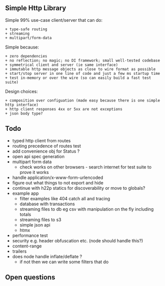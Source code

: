 ## Simple Http Library

Simple 99% use-case client/server that can do:

    + type-safe routing
    + streaming
    + multipart/form-data

Simple because:

    + zero dependencies
    + no reflection; no magic; no DI framework; small well-tested codebase
    + symmetrical client and server (ie same interface) 
    + immutable http message objects as close to wire format as possible
    + start/stop server in one line of code and just a few ms startup time 
    + test in-memory or over the wire (so can easily build a fast test suite)

Design choices:

    + composition over configuation (made easy because there is one simple http interface) 
    + http client responses 4xx or 5xx are not exceptions
    + json body type?

## Todo

- typed http client from routes
- routing precedence of routes test
- add convenience obj for Status ?
- open api spec generation
- multipart form data
  - check works on other browsers - search internet for test suite to prove it works
- handle application/x-www-form-urlencoded
- figure out what things to not export and hide
- continue with h22p statics for discoverability or move to globals?
- example app
  - filter examples like 404 catch all and tracing
  - database with transactions
  - streaming files to db eg csv with manipulation on the fly including totals
  - streaming files to s3
  - simple json api
  - htmx
- performance test
- security e.g. header obfuscation etc. (node should handle this?)
- content-range
- trailers
- does node handle inflate/deflate ?
  - if not then we can write some filters that do

## Open questions

